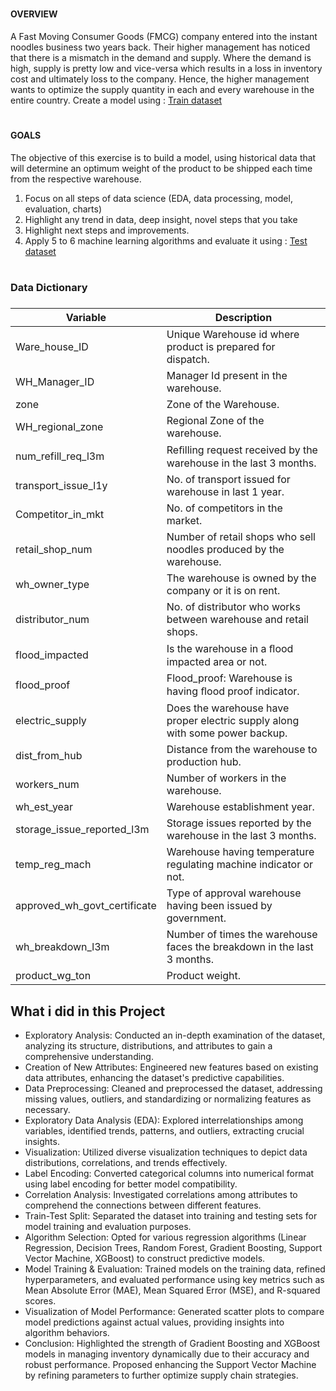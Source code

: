 
#
#### OVERVIEW


A Fast Moving Consumer Goods (FMCG) company entered into the instant noodles business two
years back. Their higher management has noticed that there is a mismatch in the demand and
supply. Where the demand is high, supply is pretty low and vice-versa which results in a loss in
inventory cost and ultimately loss to the company. Hence, the higher management wants to
optimize the supply quantity in each and every warehouse in the entire country.
Create a model using : [Train dataset](https://drive.google.com/file/d/1eodz3D2p9HZYKzEJYBpyuDGek-BH0dbY/view)

#
#### GOALS
The objective of this exercise is to build a model, using historical data that will determine an
optimum weight of the product to be shipped each time from the respective warehouse.
1. Focus on all steps of data science (EDA, data processing, model, evaluation, charts)
2. Highlight any trend in data, deep insight, novel steps that you take
3. Highlight next steps and improvements.
4. Apply 5 to 6 machine learning algorithms and evaluate it using : [Test dataset](https://drive.google.com/file/d/11V08gQiXAHHz2-dy3FX6pbY21I9x9wle/view)

#

### Data Dictionary
#####

| Variable                    | Description                                                   |
|-----------------------------|---------------------------------------------------------------|
| Ware_house_ID               | Unique Warehouse id where product is prepared for dispatch.    |
| WH_Manager_ID               | Manager Id present in the warehouse.                           |
| zone                        | Zone of the Warehouse.                                        |
| WH_regional_zone            | Regional Zone of the warehouse.                                |
| num_refill_req_l3m          | Reﬁlling request received by the warehouse in the last 3 months.|
| transport_issue_l1y         | No. of transport issued for warehouse in last 1 year.         |
| Competitor_in_mkt           | No. of competitors in the market.                              |
| retail_shop_num             | Number of retail shops who sell noodles produced by the warehouse.|
| wh_owner_type               | The warehouse is owned by the company or it is on rent.        |
| distributor_num             | No. of distributor who works between warehouse and retail shops.|
| flood_impacted              | Is the warehouse in a ﬂood impacted area or not.              |
| flood_proof                 | Flood_proof: Warehouse is having ﬂood proof indicator.         |
| electric_supply             | Does the warehouse have proper electric supply along with some power backup.|
| dist_from_hub               | Distance from the warehouse to production hub.                 |
| workers_num                 | Number of workers in the warehouse.                            |
| wh_est_year                 | Warehouse establishment year.                                  |
| storage_issue_reported_l3m  | Storage issues reported by the warehouse in the last 3 months. |
| temp_reg_mach               | Warehouse having temperature regulating machine indicator or not.|
| approved_wh_govt_certificate| Type of approval warehouse having been issued by government.    |
| wh_breakdown_l3m            | Number of times the warehouse faces the breakdown in the last 3 months.|
| product_wg_ton              | Product weight.                                                |




## What i did in this Project
- Exploratory Analysis: Conducted an in-depth examination of the dataset, analyzing its structure, distributions, and attributes to gain a comprehensive understanding.
- Creation of New Attributes: Engineered new features based on existing data attributes, enhancing the dataset's predictive capabilities.
- Data Preprocessing: Cleaned and preprocessed the dataset, addressing missing values, outliers, and standardizing or normalizing features as necessary.
- Exploratory Data Analysis (EDA): Explored interrelationships among variables, identified trends, patterns, and outliers, extracting crucial insights.
- Visualization: Utilized diverse visualization techniques to depict data distributions, correlations, and trends effectively.
- Label Encoding: Converted categorical columns into numerical format using label encoding for better model compatibility.
- Correlation Analysis: Investigated correlations among attributes to comprehend the connections between different features.
- Train-Test Split: Separated the dataset into training and testing sets for model training and evaluation purposes.
- Algorithm Selection: Opted for various regression algorithms (Linear Regression, Decision Trees, Random Forest, Gradient Boosting, Support Vector Machine, XGBoost) to construct predictive models.
- Model Training & Evaluation: Trained models on the training data, refined hyperparameters, and evaluated performance using key metrics such as Mean Absolute Error (MAE), Mean Squared Error (MSE), and R-squared scores.
- Visualization of Model Performance: Generated scatter plots to compare model predictions against actual values, providing insights into algorithm behaviors.
- Conclusion: Highlighted the strength of Gradient Boosting and XGBoost models in managing inventory dynamically due to their accuracy and robust performance. Proposed enhancing the Support Vector Machine by refining parameters to further optimize supply chain strategies.
